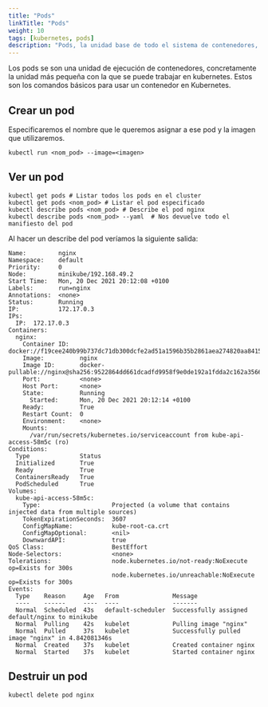 ```yaml
---
title: "Pods"
linkTitle: "Pods"
weight: 10 
tags: [kubernetes, pods]
description: "Pods, la unidad base de todo el sistema de contenedores, son una unidad de ejecución de contenedores. Podemos crear una instancia de un contenedor, y luego ejecutarlo. Podemos ejecutar un contenedor en una instancia de Kubernetes, o en una instancia de Docker."
---
```


Los pods se son una unidad de ejecución de contenedores, concretamente la unidad más 
pequeña con la que se puede trabajar en kubernetes. Estos son los comandos básicos
para usar un contenedor en Kubernetes.


## Crear un pod
Especificaremos el nombre que le queremos asignar a ese pod y la imagen que utilizaremos.
```
kubectl run <nom_pod> --image=<imagen>
```

## Ver un pod
```
kubectl get pods # Listar todos los pods en el cluster
kubectl get pods <nom_pod> # Listar el pod especificado
kubectl describe pods <nom_pod> # Describe el pod nginx
kubectl describe pods <nom_pod> --yaml  # Nos devuelve todo el manifiesto del pod
```

Al hacer un describe del pod veríamos la siguiente salida:
```
Name:         nginx
Namespace:    default
Priority:     0
Node:         minikube/192.168.49.2
Start Time:   Mon, 20 Dec 2021 20:12:08 +0100
Labels:       run=nginx
Annotations:  <none>
Status:       Running
IP:           172.17.0.3
IPs:
  IP:  172.17.0.3
Containers:
  nginx:
    Container ID:   docker://f19cee240b99b737dc71db300dcfe2ad51a1596b35b2861aea274820aa841530
    Image:          nginx
    Image ID:       docker-pullable://nginx@sha256:9522864dd661dcadfd9958f9e0de192a1fdda2c162a35668ab6ac42b465f0603
    Port:           <none>
    Host Port:      <none>
    State:          Running
      Started:      Mon, 20 Dec 2021 20:12:14 +0100
    Ready:          True
    Restart Count:  0
    Environment:    <none>
    Mounts:
      /var/run/secrets/kubernetes.io/serviceaccount from kube-api-access-58m5c (ro)
Conditions:
  Type              Status
  Initialized       True 
  Ready             True 
  ContainersReady   True 
  PodScheduled      True 
Volumes:
  kube-api-access-58m5c:
    Type:                    Projected (a volume that contains injected data from multiple sources)
    TokenExpirationSeconds:  3607
    ConfigMapName:           kube-root-ca.crt
    ConfigMapOptional:       <nil>
    DownwardAPI:             true
QoS Class:                   BestEffort
Node-Selectors:              <none>
Tolerations:                 node.kubernetes.io/not-ready:NoExecute op=Exists for 300s
                             node.kubernetes.io/unreachable:NoExecute op=Exists for 300s
Events:
  Type    Reason     Age   From               Message
  ----    ------     ----  ----               -------
  Normal  Scheduled  43s   default-scheduler  Successfully assigned default/nginx to minikube
  Normal  Pulling    42s   kubelet            Pulling image "nginx"
  Normal  Pulled     37s   kubelet            Successfully pulled image "nginx" in 4.842081346s
  Normal  Created    37s   kubelet            Created container nginx
  Normal  Started    37s   kubelet            Started container nginx
```


## Destruir un pod
```
kubectl delete pod nginx
```

